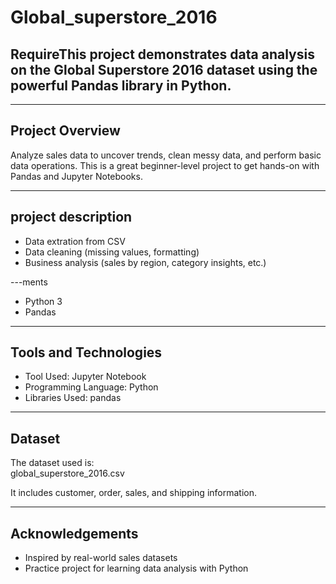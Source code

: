 # Global_superstore_2016
##  RequireThis project demonstrates data analysis on the Global Superstore 2016 dataset using the powerful Pandas library in Python.

---

##  Project Overview

Analyze sales data to uncover trends, clean messy data, and perform basic data operations. This is a great beginner-level project to get hands-on with Pandas and Jupyter Notebooks.

---

##  project description

-  Data extration from CSV  
-  Data cleaning (missing values, formatting)  
-  Business analysis (sales by region, category insights, etc.)

---ments

- Python 3  
- Pandas  

---

## Tools and Technologies
- Tool Used: Jupyter Notebook
- Programming Language: Python
- Libraries Used: pandas

---

##  Dataset

The dataset used is:  
global_superstore_2016.csv

It includes customer, order, sales, and shipping information.

---

##  Acknowledgements

- Inspired by real-world sales datasets  
- Practice project for learning data analysis with Python
